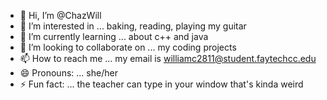 - 👋 Hi, I’m @ChazWill
- 👀 I’m interested in ... baking, reading, playing my guitar 
- 🌱 I’m currently learning ... about c++ and java
- 💞️ I’m looking to collaborate on ... my coding projects
- 📫 How to reach me ... my email is williamc2811@student.faytechcc.edu
- 😄 Pronouns: ... she/her
- ⚡ Fun fact: ... the teacher can type in your window that's kinda weird

<!---
ChazWill/ChazWill is a ✨ special ✨ repository because its `README.md` (this file) appears on your GitHub profile.
You can click the Preview link to take a look at your changes.
--->
